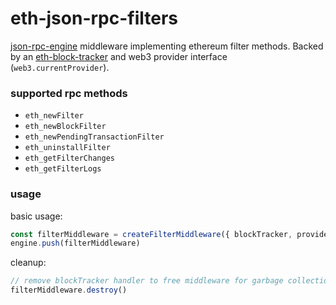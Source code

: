 # eth-json-rpc-filters

[json-rpc-engine](https://github.com/kumavis/json-rpc-engine) middleware implementing ethereum filter methods.
Backed by an [eth-block-tracker](https://github.com/MetaMask/eth-block-tracker) and web3 provider interface (`web3.currentProvider`).

### supported rpc methods
- `eth_newFilter`
- `eth_newBlockFilter`
- `eth_newPendingTransactionFilter`
- `eth_uninstallFilter`
- `eth_getFilterChanges`
- `eth_getFilterLogs`

### usage

basic usage:
```js
const filterMiddleware = createFilterMiddleware({ blockTracker, provider })
engine.push(filterMiddleware)
```

cleanup:
```js
// remove blockTracker handler to free middleware for garbage collection
filterMiddleware.destroy()
```